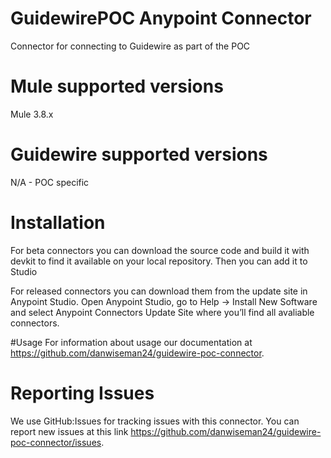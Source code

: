 # GuidewirePOC Anypoint Connector

Connector for connecting to Guidewire as part of the POC

# Mule supported versions
Mule 3.8.x

# Guidewire supported versions
N/A - POC specific


# Installation
For beta connectors you can download the source code and build it with devkit to find it available on your local repository. Then you can add it to Studio

For released connectors you can download them from the update site in Anypoint Studio.
Open Anypoint Studio, go to Help → Install New Software and select Anypoint Connectors Update Site where you’ll find all avaliable connectors.

#Usage
For information about usage our documentation at https://github.com/danwiseman24/guidewire-poc-connector.

# Reporting Issues

We use GitHub:Issues for tracking issues with this connector. You can report new issues at this link https://github.com/danwiseman24/guidewire-poc-connector/issues.
